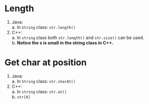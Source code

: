 Length
====================================================
1. Java: <br>
   a. In ```String``` class: ```str.length()```
2. C++: <br>
   a. In ```string``` class both ```str.length()``` and ```str.size()``` can be used. <br>
   b. <b> Notice the s is small in the string class in C++. </b> <br>

Get char at position
====================================================
1. Java: <br>
   a. In ```String``` class: ```str.charAt()```
2. C++: <br>
   a. In ```string``` class: ```str.at()``` <br>
   b. ```str[0]```